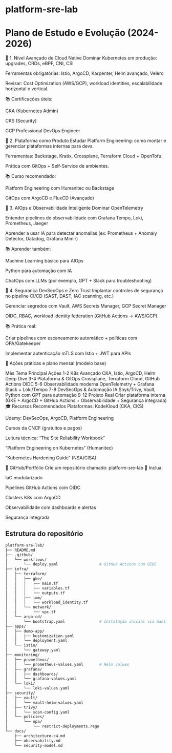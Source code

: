 # platform-sre-lab

# Plano de Estudo e Evolução (2024-2026)
🔹 1. Nível Avançado de Cloud Native
Dominar Kubernetes em produção: upgrades, CRDs, eBPF, CNI, CSI

Ferramentas obrigatórias: Istio, ArgoCD, Karpenter, Helm avançado, Velero

Revisar: Cost Optimization (AWS/GCP), workload identities, escalabilidade horizontal e vertical.

📚 Certificações úteis:

CKA (Kubernetes Admin)

CKS (Security)

GCP Professional DevOps Engineer

🔹 2. Plataforma como Produto
Estudar Platform Engineering: como montar e gerenciar plataformas internas para devs.

Ferramentas: Backstage, Kratix, Crossplane, Terraform Cloud + OpenTofu.

Prática com GitOps + Self-Service de ambientes.

📚 Curso recomendado:

Platform Engineering com Humanitec ou Backstage

GitOps com ArgoCD e FluxCD (Avançado)

🔹 3. AIOps e Observabilidade Inteligente
Dominar OpenTelemetry

Entender pipelines de observabilidade com Grafana Tempo, Loki, Prometheus, Jaeger

Aprender a usar IA para detectar anomalias (ex: Prometheus + Anomaly Detector, Datadog, Grafana Mimir)

📚 Aprender também:

Machine Learning básico para AIOps

Python para automação com IA

ChatOps com LLMs (por exemplo, GPT + Slack para troubleshooting)

🔹 4. Segurança DevSecOps e Zero Trust
Implantar controles de segurança no pipeline CI/CD (SAST, DAST, IAC scanning, etc.)

Gerenciar segredos com Vault, AWS Secrets Manager, GCP Secret Manager

OIDC, RBAC, workload identity federation (GitHub Actions → AWS/GCP)

📚 Prática real:

Criar pipelines com escaneamento automático + políticas com OPA/Gatekeeper

Implementar autenticação mTLS com Istio + JWT para APIs

🚀 Ações práticas e plano mensal (modelo base)

Mês	Tema Principal	Ações
1-2	K8s Avançado	CKA, Istio, ArgoCD, Helm Deep Dive
3-4	Plataforma & GitOps	Crossplane, Terraform Cloud, GitHub Actions OIDC
5-6	Observabilidade moderna	OpenTelemetry + Grafana Stack + Loki/Tempo
7-8	DevSecOps & Automação IA	Snyk/Trivy, Vault, Python com GPT para automação
9-12	Projeto Real	Criar plataforma interna (GKE + ArgoCD + GitHub Actions + Observabilidade + Segurança integrada)
🎓 Recursos Recomendados
Plataformas:
KodeKloud (CKA, CKS)

Udemy: DevSecOps, ArgoCD, Platform Engineering

Cursos da CNCF (gratuitos e pagos)

Leitura técnica:
“The Site Reliability Workbook”

“Platform Engineering on Kubernetes” (Humanitec)

“Kubernetes Hardening Guide” (NSA/CISA)

🧬 GitHub/Portfólio
Crie um repositório chamado:
platform-sre-lab
📁 Inclua:

IaC modularizado

Pipelines GitHub Actions com OIDC

Clusters K8s com ArgoCD

Observabilidade com dashboards e alertas

Segurança integrada

## Estrutura do repositório
```Bash
platform-sre-lab/
├── README.md
├── .github/
│   └── workflows/
│       └── deploy.yaml                  # GitHub Actions com OIDC
├── infra/
│   ├── terraform/
│   │   ├── gke/
│   │   │   ├── main.tf
│   │   │   ├── variables.tf
│   │   │   └── outputs.tf
│   │   ├── iam/
│   │   │   └── workload_identity.tf
│   │   └── network/
│   │       └── vpc.tf
│   └── argo-cd/
│       └── bootstrap.yaml               # Instalação inicial via manifests
├── apps/
│   ├── demo-app/
│   │   ├── kustomization.yaml
│   │   └── deployment.yaml
│   └── istio/
│       └── gateway.yaml
├── monitoring/
│   ├── prometheus/
│   │   └── prometheus-values.yaml       # Helm values
│   ├── grafana/
│   │   ├── dashboards/
│   │   └── grafana-values.yaml
│   └── loki/
│       └── loki-values.yaml
├── security/
│   ├── vault/
│   │   └── vault-helm-values.yaml
│   ├── trivy/
│   │   └── scan-config.yaml
│   └── policies/
│       └── opa/
│           └── restrict-deployments.rego
└── docs/
    ├── architecture-c4.md
    ├── observability.md
    └── security-model.md
```
